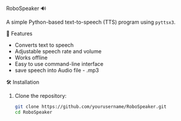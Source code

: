 RoboSpeaker 🔊  

A simple Python-based text-to-speech (TTS) program using `pyttsx3`.  

🚀 Features
- Converts text to speech
- Adjustable speech rate and volume
- Works offline
- Easy to use command-line interface
- save  speech into Audio file - .mp3

🛠 Installation
1. Clone the repository:
   ```sh
   git clone https://github.com/yourusername/RoboSpeaker.git
   cd RoboSpeaker
